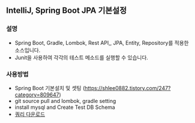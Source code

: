 ## IntelliJ, Spring Boot  JPA 기본설정

### 설명
  - Spring Boot, Gradle, Lombok, Rest API,, JPA, Entity, Repository를 적용한 소스입니다.
  - Junit을 사용하여 각각의 테스트 메소드를 실행할 수 있습니다.

### 사용방법
  
  - Spring Boot 기본설치 및 셋팅 (https://shlee0882.tistory.com/247?category=809647)
  - git source pull and lombok, gradle setting 
  - install mysql and Create Test DB Schema 
  - [쿼리 다운로드](./query.txt)

